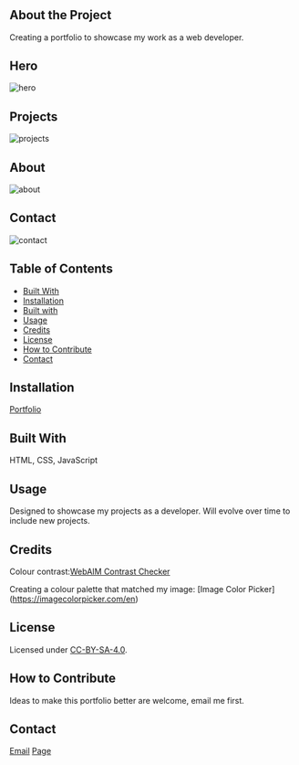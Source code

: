 # <Portfolio-OrcunSarmis>


## About the Project

Creating a portfolio to showcase my work as a web developer.

## Hero

![hero](https://user-images.githubusercontent.com/79064464/177238433-a055e5fd-32c8-4c90-8907-cd3054ecb49a.png)

## Projects

![projects](https://user-images.githubusercontent.com/79064464/177238614-b0fc09c8-5c8c-44d8-ab89-8a7d4c90b34e.png)

## About

![about](https://user-images.githubusercontent.com/79064464/177238723-837b49a9-101d-4e31-bd09-eef54ef43e0f.png)

## Contact

![contact](https://user-images.githubusercontent.com/79064464/177238822-2ab9fa17-90e2-49c4-995b-761cbddba5dc.png)

## Table of Contents 

- [Built With](#BuiltWith)
- [Installation](#Installation)
- [Built with](#Builtwith)
- [Usage](#usage)
- [Credits](#credits)
- [License](#license)
- [How to Contribute](#HowtoContribute)
- [Contact](#Contact)

## Installation

[Portfolio](https://github.com/orcunSarmis/Portfolio-)

## Built With

HTML, CSS, JavaScript

## Usage

Designed to showcase my projects as a developer. Will evolve over time to include new projects.

## Credits

Colour contrast:[WebAIM Contrast Checker]( https://webaim.org/resources/contrastchecker/)

Creating a colour palette that matched my image: [Image Color Picker] (https://imagecolorpicker.com/en)

## License

Licensed under [CC-BY-SA-4.0]( https://choosealicense.com/licenses/cc-by-sa-4.0/).

## How to Contribute

Ideas to make this portfolio better are welcome, email me first.

## Contact

[Email](orcunsarmis@gmail.com)
[Page](https://orcunsarmis.github.io/Portfolio-/)
